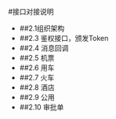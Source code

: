 #接口对接说明

- ##2.1组织架构
- ##2.3 鉴权接口，颁发Token
- ##2.4 消息回调
- ##2.5 机票
- ##2.6 用车
- ##2.7 火车
- ##2.8 酒店
- ##2.9 公用
- ##2.10 审批单
